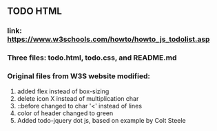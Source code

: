 ## TODO HTML

### link: https://www.w3schools.com/howto/howto_js_todolist.asp

### Three files: todo.html, todo.css, and README.md

### Original files from W3S website modified: 

1. added flex instead of box-sizing
1. delete icon X instead of multiplication char
1. ::before changed to char '<' instead of lines
1. color of header changed to green
1. Added todo-jquery dot js, based on example by Colt Steele

